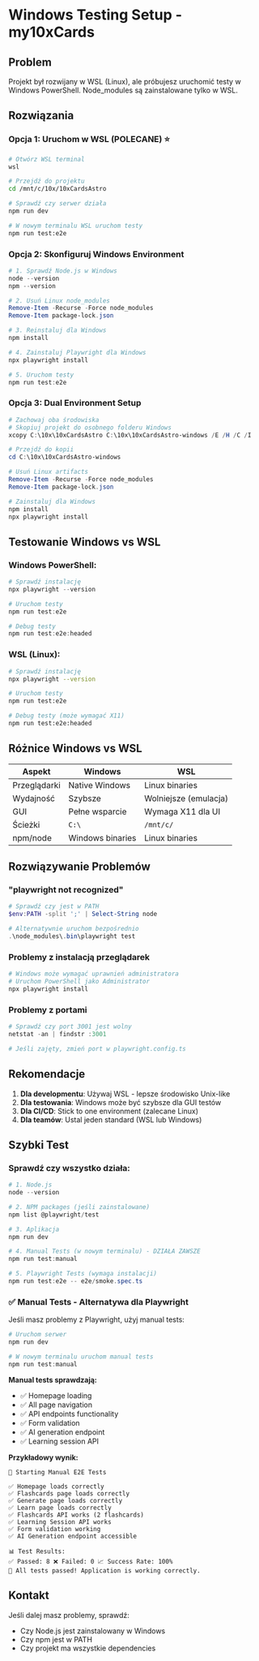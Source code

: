 # Windows Testing Setup - my10xCards

## Problem
Projekt był rozwijany w WSL (Linux), ale próbujesz uruchomić testy w Windows PowerShell. Node_modules są zainstalowane tylko w WSL.

## Rozwiązania

### Opcja 1: Uruchom w WSL (POLECANE) ⭐
```bash
# Otwórz WSL terminal
wsl

# Przejdź do projektu 
cd /mnt/c/10x/10xCardsAstro

# Sprawdź czy serwer działa
npm run dev

# W nowym terminalu WSL uruchom testy
npm run test:e2e
```

### Opcja 2: Skonfiguruj Windows Environment
```powershell
# 1. Sprawdź Node.js w Windows
node --version
npm --version

# 2. Usuń Linux node_modules
Remove-Item -Recurse -Force node_modules
Remove-Item package-lock.json

# 3. Reinstaluj dla Windows
npm install

# 4. Zainstaluj Playwright dla Windows
npx playwright install

# 5. Uruchom testy
npm run test:e2e
```

### Opcja 3: Dual Environment Setup
```powershell
# Zachowaj oba środowiska
# Skopiuj projekt do osobnego folderu Windows
xcopy C:\10x\10xCardsAstro C:\10x\10xCardsAstro-windows /E /H /C /I

# Przejdź do kopii
cd C:\10x\10xCardsAstro-windows

# Usuń Linux artifacts
Remove-Item -Recurse -Force node_modules
Remove-Item package-lock.json

# Zainstaluj dla Windows
npm install
npx playwright install
```

## Testowanie Windows vs WSL

### Windows PowerShell:
```powershell
# Sprawdź instalację
npx playwright --version

# Uruchom testy
npm run test:e2e

# Debug testy
npm run test:e2e:headed
```

### WSL (Linux):
```bash
# Sprawdź instalację  
npx playwright --version

# Uruchom testy
npm run test:e2e

# Debug testy (może wymagać X11)
npm run test:e2e:headed
```

## Różnice Windows vs WSL

| Aspekt | Windows | WSL |
|--------|---------|-----|
| Przeglądarki | Native Windows | Linux binaries |
| Wydajność | Szybsze | Wolniejsze (emulacja) |
| GUI | Pełne wsparcie | Wymaga X11 dla UI |
| Ścieżki | `C:\` | `/mnt/c/` |
| npm/node | Windows binaries | Linux binaries |

## Rozwiązywanie Problemów

### "playwright not recognized"
```powershell
# Sprawdź czy jest w PATH
$env:PATH -split ';' | Select-String node

# Alternatywnie uruchom bezpośrednio
.\node_modules\.bin\playwright test
```

### Problemy z instalacją przeglądarek
```powershell
# Windows może wymagać uprawnień administratora
# Uruchom PowerShell jako Administrator
npx playwright install
```

### Problemy z portami
```powershell
# Sprawdź czy port 3001 jest wolny
netstat -an | findstr :3001

# Jeśli zajęty, zmień port w playwright.config.ts
```

## Rekomendacje

1. **Dla developmentu**: Używaj WSL - lepsze środowisko Unix-like
2. **Dla testowania**: Windows może być szybsze dla GUI testów
3. **Dla CI/CD**: Stick to one environment (zalecane Linux)
4. **Dla teamów**: Ustal jeden standard (WSL lub Windows)

## Szybki Test

### Sprawdź czy wszystko działa:
```powershell
# 1. Node.js
node --version

# 2. NPM packages (jeśli zainstalowane)
npm list @playwright/test

# 3. Aplikacja
npm run dev

# 4. Manual Tests (w nowym terminalu) - DZIAŁA ZAWSZE
npm run test:manual

# 5. Playwright Tests (wymaga instalacji)
npm run test:e2e -- e2e/smoke.spec.ts
```

### ✅ Manual Tests - Alternatywa dla Playwright

Jeśli masz problemy z Playwright, użyj manual tests:

```powershell
# Uruchom serwer
npm run dev

# W nowym terminalu uruchom manual tests
npm run test:manual
```

**Manual tests sprawdzają:**
- ✅ Homepage loading
- ✅ All page navigation  
- ✅ API endpoints functionality
- ✅ Form validation
- ✅ AI generation endpoint
- ✅ Learning session API

**Przykładowy wynik:**
```
🚀 Starting Manual E2E Tests

✅ Homepage loads correctly
✅ Flashcards page loads correctly  
✅ Generate page loads correctly
✅ Learn page loads correctly
✅ Flashcards API works (2 flashcards)
✅ Learning Session API works
✅ Form validation working
✅ AI Generation endpoint accessible

📊 Test Results:
✅ Passed: 8 ❌ Failed: 0 📈 Success Rate: 100%
🎉 All tests passed! Application is working correctly.
```

## Kontakt
Jeśli dalej masz problemy, sprawdź:
- Czy Node.js jest zainstalowany w Windows
- Czy npm jest w PATH
- Czy projekt ma wszystkie dependencies